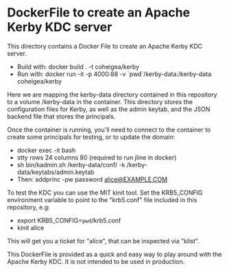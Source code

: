 # DockerFile to create an Apache Kerby KDC server

This directory contains a Docker File to create an Apache Kerby KDC server.

 * Build with: docker build . -t coheigea/kerby
 * Run with: docker run -it -p 4000:88 -v \`pwd\`/kerby-data:/kerby-data coheigea/kerby

Here we are mapping the kerby-data directory contained in this repository to
a volume /kerby-data in the container. This directory stores the configuration
files for Kerby, as well as the admin keytab, and the JSON backend file that
stores the principals.

Once the container is running, you'll need to connect to the container to
create some principals for testing, or to update the domain:

 * docker exec -it <id> bash
 * stty rows 24 columns 80 (required to run jline in docker)
 * sh bin/kadmin.sh /kerby-data/conf/ -k /kerby-data/keytabs/admin.keytab
 * Then: addprinc -pw password alice@EXAMPLE.COM

To test the KDC you can use the MIT kinit tool. Set the KRB5_CONFIG environment
variable to point to the "krb5.conf" file included in this repository, e.g:

 * export KRB5_CONFIG=`pwd`/krb5.conf
 * kinit alice 

This will get you a ticket for "alice", that can be inspected via "klist".

This DockerFile is provided as a quick and easy way to play around with the
Apache Kerby KDC. It is not intended to be used in production.

